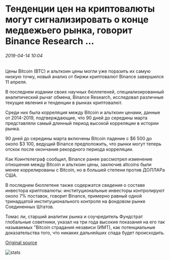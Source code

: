 # Тенденции цен на криптовалюты могут сигнализировать о конце медвежьего рынка, говорит Binance Research ...

###### 2019-04-14 10:04

Цены Bitcoin (BTC) и альткоин цены могли уже поразить их самую низкую точку, новый анализ от биржи криптовалют Binance завершился 11 апреля.

В последнем издании своих научных бюллетеней, специализированный аналитический рычаг обмена, Binance Research, исследовал различные текущие явления и тенденции в рынках криптовалют.

Среди них была корреляция между Bitcoin и альткоин ценами, данные от 2014-2019, подтверждающие, что 90 дней до середины марта представляли самый длинный период высокой корреляции в истории рынка.

90 дней до середины марта включены Bitcoin падение с $6 500 до около $3 100, ведущий Binance предположить, что рынки могут теперь отскок после окончания рекордного периода корреляции.

Как Коинтелеграф сообщил, Binance ранее рассмотрел изменение отношения между Bitcoin и альткоин цены, заключив altcoins были менее коррелированы с Bitcoin, но в большей степени против ДОЛЛАРа США.

В последнем бюллетене также содержатся сведения о составе инвестора криптовалюты: институциональные инвесторы контролируют около 7% поставок, говорит Binance, примерно равный одной тринадцатой институционального контроля на фондовом рынке Соединенных Штатов.

Томас ли, старший аналитик рынка и соучредитель Фундстрат глобальные советники, указал на три года высокие показания на его так называемых "Bitcoin страдания независи (ИМТ), как потенциальные доказательства того, что никаких дальнейших спада будет происходить.

[Original source](https://cointelegraph.com/news/cryptocurrency-price-trends-could-signal-end-of-bear-market-says-binance-research)

![stats](https://c.statcounter.com/11760860/0/a89fa40b/1/ "stats")
